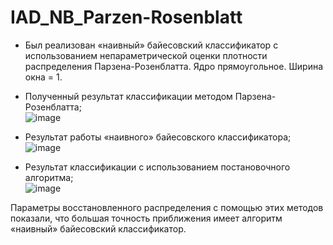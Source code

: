 # IAD_NB_Parzen-Rosenblatt

- Был реализован «наивный» байесовский классификатор с использованием непараметрической оценки плотности распределения Парзена-Розенблатта. Ядро прямоугольное. Ширина окна = 1.
- Полученный результат классификации методом Парзена-Розенблатта;<br>
![image](https://user-images.githubusercontent.com/38878208/127814861-3d650cba-09db-4df0-965b-deef62427716.png)

- Результат работы «наивного» байесовского классификатора;<br>
![image](https://user-images.githubusercontent.com/38878208/127814945-ad953d52-b305-441e-be75-3fb0107adedf.png)

- Результат классификации с использованием постановочного алгоритма;<br>
![image](https://user-images.githubusercontent.com/38878208/127815062-5cb7746e-ee47-4730-a2f5-4c8d696fe9e0.png)

Параметры восстановленного распределения с помощью этих методов показали, что большая точность приближения имеет алгоритм «наивный» байесовский классификатор.
